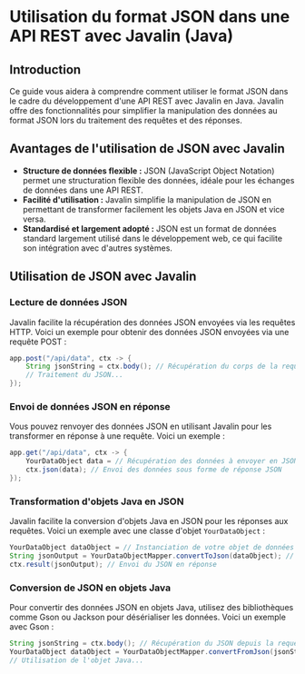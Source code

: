 # Utilisation du format JSON dans une API REST avec Javalin (Java)

## Introduction

Ce guide vous aidera à comprendre comment utiliser le format JSON dans le cadre du développement d'une API REST avec Javalin en Java. Javalin offre des fonctionnalités pour simplifier la manipulation des données au format JSON lors du traitement des requêtes et des réponses.

## Avantages de l'utilisation de JSON avec Javalin

- **Structure de données flexible :** JSON (JavaScript Object Notation) permet une structuration flexible des données, idéale pour les échanges de données dans une API REST.
- **Facilité d'utilisation :** Javalin simplifie la manipulation de JSON en permettant de transformer facilement les objets Java en JSON et vice versa.
- **Standardisé et largement adopté :** JSON est un format de données standard largement utilisé dans le développement web, ce qui facilite son intégration avec d'autres systèmes.

## Utilisation de JSON avec Javalin

### Lecture de données JSON

Javalin facilite la récupération des données JSON envoyées via les requêtes HTTP. Voici un exemple pour obtenir des données JSON envoyées via une requête POST :

```java
app.post("/api/data", ctx -> {
    String jsonString = ctx.body(); // Récupération du corps de la requête en tant que String JSON
    // Traitement du JSON...
});
```

### Envoi de données JSON en réponse

Vous pouvez renvoyer des données JSON en utilisant Javalin pour les transformer en réponse à une requête. Voici un exemple :

```java
app.get("/api/data", ctx -> {
    YourDataObject data = // Récupération des données à envoyer en JSON
    ctx.json(data); // Envoi des données sous forme de réponse JSON
});
```
### Transformation d'objets Java en JSON

Javalin facilite la conversion d'objets Java en JSON pour les réponses aux requêtes. Voici un exemple avec une classe d'objet `YourDataObject` :

```java
YourDataObject dataObject = // Instanciation de votre objet de données
String jsonOutput = YourDataObjectMapper.convertToJson(dataObject); // Convertit l'objet Java en JSON
ctx.result(jsonOutput); // Envoi du JSON en réponse
```
### Conversion de JSON en objets Java

Pour convertir des données JSON en objets Java, utilisez des bibliothèques comme Gson ou Jackson pour désérialiser les données. Voici un exemple avec Gson :

```java
String jsonString = ctx.body(); // Récupération du JSON depuis la requête
YourDataObject dataObject = YourDataObjectMapper.convertFromJson(jsonString); // Convertit le JSON en objet Java
// Utilisation de l'objet Java...
```